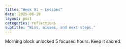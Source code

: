 ```yaml
---
title: "Week 01 — Lessons"
date: 2025-08-19
layout: post
categories: reflections
subtitle: "Wins, misses, and next steps."
---
```


Morning block unlocked 5 focused hours. Keep it sacred.